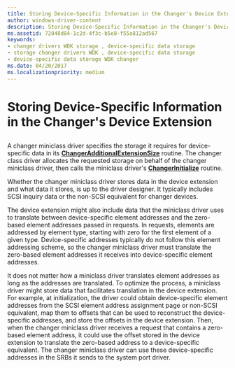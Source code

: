 ```yaml
---
title: Storing Device-Specific Information in the Changer's Device Extension
author: windows-driver-content
description: Storing Device-Specific Information in the Changer's Device Extension
ms.assetid: 72048d84-1c2d-4f3c-b5e8-f55a812ad567
keywords:
- changer drivers WDK storage , device-specific data storage
- storage changer drivers WDK , device-specific data storage
- device-specific data storage WDK changer
ms.date: 04/20/2017
ms.localizationpriority: medium
---
```


# Storing Device-Specific Information in the Changer's Device Extension


## <span id="ddk_storing_device_specific_information_in_the_changers_device_extensi"></span><span id="DDK_STORING_DEVICE_SPECIFIC_INFORMATION_IN_THE_CHANGERS_DEVICE_EXTENSI"></span>


A changer miniclass driver specifies the storage it requires for device-specific data in its [**ChangerAdditionalExtensionSize**](https://msdn.microsoft.com/library/windows/hardware/ff551400) routine. The changer class driver allocates the requested storage on behalf of the changer miniclass driver, then calls the miniclass driver's [**ChangerInitialize**](https://msdn.microsoft.com/library/windows/hardware/ff551431) routine.

Whether the changer miniclass driver stores data in the device extension and what data it stores, is up to the driver designer. It typically includes SCSI inquiry data or the non-SCSI equivalent for changer devices.

The device extension might also include data that the miniclass driver uses to translate between device-specific element addresses and the zero-based element addresses passed in requests. In requests, elements are addressed by element type, starting with zero for the first element of a given type. Device-specific addresses typically do not follow this element addressing scheme, so the changer miniclass driver must translate the zero-based element addresses it receives into device-specific element addresses.

It does not matter how a miniclass driver translates element addresses as long as the addresses are translated. To optimize the process, a miniclass driver might store data that facilitates translation in the device extension. For example, at initialization, the driver could obtain device-specific element addresses from the SCSI element address assignment page or non-SCSI equivalent, map them to offsets that can be used to reconstruct the device-specific addresses, and store the offsets in the device extension. Then, when the changer miniclass driver receives a request that contains a zero-based element address, it could use the offset stored in the device extension to translate the zero-based address to a device-specific equivalent. The changer miniclass driver can use these device-specific addresses in the SRBs it sends to the system port driver.

 

 




